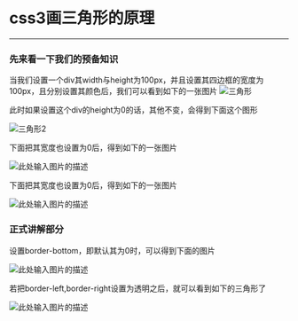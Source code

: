 # css3画三角形的原理

---
### 先来看一下我们的预备知识
当我们设置一个div其width与height为100px，并且设置其四边框的宽度为100px，且分别设置其颜色后，我们可以看到如下的一张图片
![三角形][1]


  此时如果设置这个div的height为0的话，其他不变，会得到下面这个图形
  
  ![三角形2][2]


  下面把其宽度也设置为0后，得到如下的一张图片
  
  ![此处输入图片的描述][3]


  下面把其宽度也设置为0后，得到如下的一张图片
  
  ![此处输入图片的描述][4]


  
### 正式讲解部分
设置border-bottom，即默认其为0时，可以得到下面的图片

![此处输入图片的描述][5]


  若把border-left,border-right设置为透明之后，就可以看到如下的三角形了
  
  ![此处输入图片的描述][6]


  [1]: http://images2015.cnblogs.com/blog/793040/201512/793040-20151208180904886-6507273.png
  [2]: http://images2015.cnblogs.com/blog/793040/201512/793040-20151208181005246-190893989.png
  [3]: http://images2015.cnblogs.com/blog/793040/201512/793040-20151208181052558-1707926595.png
  [4]: http://images2015.cnblogs.com/blog/793040/201512/793040-20151208181052558-1707926595.png
  [5]: http://images2015.cnblogs.com/blog/793040/201512/793040-20151208183724043-275987101.png
  [6]: http://images2015.cnblogs.com/blog/793040/201512/793040-20151208183930011-1370071243.png